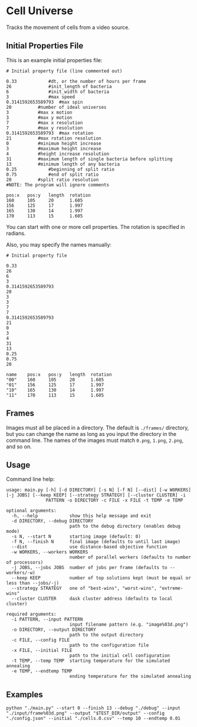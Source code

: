 Cell Universe
=============

Tracks the movement of cells from a video source.

Initial Properties File
-----------------------

This is an example initial properties file:

``` sourceCode
# Initial property file (line commented out)

0.33   	  	   	#dt, or the number of hours per frame
26    			#init_length of bacteria
6     			#init_width of bacteria
3     			#max speed
0.3141592653589793	#max spin
20			#number of ideal universes
3			#max x motion
3			#max y motion
7			#max x resolution
7			#max y resolution
0.3141592653589793	#max rotation
21			#max rotation resolution
0			#minimum height increase
3			#maximum height increase
4			#height increase resolution
31			#maximum length of single bacteria before splitting
13			#minimum length of any bacteria
0.25			#beginning of split ratio
0.75			#end of split ratio
20			#split ratio resolution
#NOTE: The program will ignore comments

pos:x   pos:y   length  rotation
160     105     20      1.605
156     125     17      1.997
165     130     14      1.997
170     113     15      1.605
```
You can start with one or more cell properties. The rotation is specified in
radians.

Also, you may specify the names manually:

``` sourceCode
# Initial property file

0.33
26
6
3
0.3141592653589793
20
3
3
7
7
0.3141592653589793
21
0
3
4
31
13
0.25
0.75
20

name    pos:x   pos:y   length  rotation
"00"    160     105     20      1.605
"01"    156     125     17      1.997
"10"    165     130     14      1.997
"11"    170     113     15      1.605
```

Frames
------

Images must all be placed in a directory. The default is `./frames/` directory, but you can change the name as long as you input the directory in the command line. The names of the images must match `0.png`, `1.png`, `2.png`, and so on.

Usage
-----

Command line help:

``` sourceCode
usage: main.py [-h] [-d DIRECTORY] [-s N] [-f N] [--dist] [-w WORKERS] [-j JOBS] [--keep KEEP] [--strategy STRATEGY] [--cluster CLUSTER] -i
               PATTERN -o DIRECTORY -c FILE -x FILE -t TEMP -e TEMP

optional arguments:
  -h, --help            show this help message and exit
  -d DIRECTORY, --debug DIRECTORY
                        path to the debug directory (enables debug mode)
  -s N, --start N       starting image (default: 0)
  -f N, --finish N      final image (defaults to until last image)
  --dist                use distance-based objective function
  -w WORKERS, --workers WORKERS
                        number of parallel workers (defaults to number of processors)
  -j JOBS, --jobs JOBS  number of jobs per frame (defaults to --workers/-w)
  --keep KEEP           number of top solutions kept (must be equal or less than --jobs/-j)
  --strategy STRATEGY   one of "best-wins", "worst-wins", "extreme-wins"
  --cluster CLUSTER     dask cluster address (defaults to local cluster)

required arguments:
  -i PATTERN, --input PATTERN
                        input filename pattern (e.g. "image%03d.png")
  -o DIRECTORY, --output DIRECTORY
                        path to the output directory
  -c FILE, --config FILE
                        path to the configuration file
  -x FILE, --initial FILE
                        path to the initial cell configuration
  -t TEMP, --temp TEMP  starting temperature for the simulated annealing
  -e TEMP, --endtemp TEMP
                        ending temperature for the simulated annealing
```

Examples
--------

``` sourceCode
python "./main.py" --start 0 --finish 13 --debug "./debug" --input "./input/frame%03d.png" --output "$TEST_DIR/output" --config "./config.json" --initial "./cells.0.csv" --temp 10 --endtemp 0.01
```
